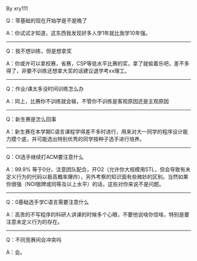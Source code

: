 By xry111

Q：零基础的现在开始学是不是晚了

A：你试试才知道，这东西我发现好多人学1年就比我学10年强。

----

Q：我不想训练，但是想拿奖

A：你或许可以拿校赛，省赛，CSP等低水平比赛的奖，拿了就偷着乐吧，差不多得了，非要不训练还想拿大奖的话建议退学考xx理工。

----

Q：作业/课太多没时间训练怎么办

A：同上，比赛你不训练就会输，不管你不训练是客观原因还是主观原因

----

Q：新生赛是怎么回事

A：新生赛在本学期C语言课程学得差不多时进行，用来对大一同学的程序设计能力摸个底，并可能选出特别优秀的同学按种子选手进行培养。

----

Q：OI选手继续打ACM要注意什么

A：99.9% 等于0分，注意团队配合，开O2（允许你大规模用STL，但会导致有未定义行为的代码以极高概率爆炸），另外考察的知识面有些微妙的区别。当然如果你很强（NOI银牌或同等及以上水平）的话，这些对你来说不是问题。

----

Q：0基础选手学C语言需要注意什么

A：高贵的不写程序的科研人讲课的时候多个心眼，不要他说啥你信啥，特别是要注意未定义行为的存在。

----

Q：不同竞赛间会冲突吗

A：会。
